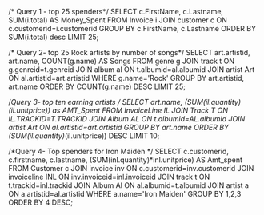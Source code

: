 
/* Query 1 - top 25 spenders*/
SELECT   c.FirstName, c.Lastname, SUM(i.total) AS Money_Spent
FROM Invoice i
JOIN customer c
ON c.customerid=i.customerid
GROUP BY c.FirstName, c.Lastname
ORDER BY SUM(i.total) desc
LIMIT 25;

/* Query 2- top 25 Rock artists by number of songs*/
SELECT art.artistid, art.name, COUNT(g.name) AS Songs
FROM genre g
JOIN track t
ON g.genreid=t.genreid
JOIN album al
ON t.albumid=al.albumid
JOIN artist Art
ON al.artistid=art.artistid
WHERE g.name='Rock'
GROUP BY art.artistid, art.name
ORDER BY COUNT(g.name) DESC
LIMIT 25;

/*Query 3- top ten earning artists */
SELECT art.name, (SUM(il.quantity)*(il.unitprice)) as AMT_Spent
FROM InvoiceLine IL
JOIN Track T
ON IL.TRACKID=T.TRACKID
JOIN Album AL
ON t.albumid=AL.albumid
JOIN artist Art
ON al.artistid=art.artistid
GROUP BY art.name
ORDER BY (SUM(il.quantity)*(il.unitprice)) DESC
LIMIT 10;

/*Query 4- Top spenders for Iron Maiden */
SELECT c.customerid, c.firstname, c.lastname,
(SUM(inl.quantity)*inl.unitprice) AS Amt_spent
FROM Customer c
JOIN invoice inv
ON c.customerid=inv.customerid
JOIN invoiceline INL
ON inv.invoiceid=inl.invoiceid
JOIN track t
ON t.trackid=inl.trackid
JOIN Album Al
ON al.albumid=t.albumid
JOIN artist a
ON a.artistid=al.artistid
WHERE a.name='Iron Maiden'
GROUP BY 1,2,3
ORDER BY 4 DESC;
